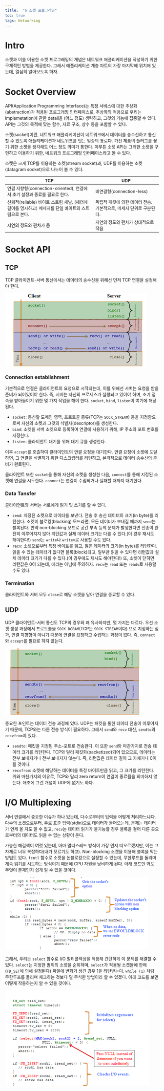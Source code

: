 ```yaml
---
title:  "6 소켓 프로그래밍"
toc: true
tags: Networking
---
```


# Intro
소켓과 이를 이용한 소켓 프로그래밍의 개념은 네트워크 애플리케이션을 작성하기 위한 구체적인 방법을 제공한다. 그래서 애플리케이션 계층 파트의 가장 마지막에 위치해 있는데, 열심히 알아보도록 하자.


# Socket Overview
API(Application Programming Interface)는 특정 서비스에 대한 추상화(abstraction)가 적용된 프로그래밍 인터페이스로, 추상화의 적용으로 우리는 implemetation에 관한 detail을 (어느 정도) 생략하고, 그것의 기능에 집중할 수 있다. API는 그것의 목적에 맞는 함수, 자료 구조, 상수 등을 포함할 수 있다.

소켓(socket)이란, 네트워크 애플리케이션이 네트워크에서 데이터를 송수신하고 통신할 수 있도록 애플리케이션과 네트워크를 잇는 일종의 통로다. 가전 제품의 플러그를 꽂기 위한 소켓을 생각해도 어느 정도 의미가 통한다. 아무튼 소켓 API는 그러한 소켓을 구현하고 이용하기 위한, 네트워크 프로그래밍 인터페이스라고 볼 수 있다.

소켓은 크게 TCP를 이용하는 소켓(stream socket)과, UDP를 이용하는 소켓(datagram socket)으로 나누어 볼 수 있다. 

TCP | UDP
---|---
연결 지향형(connection-oriented), 연결에서 초기 설정과 종료를 필요로 한다. | 비연결형(connection-less)
신뢰적(reliable) 바이트 스트림 채널. (헤더에 길이를 명시하고) 메세지를 단일 바이트의 스트림으로 본다. | 독립적 패킷에 의한 데이터 전송. 기본적으로, 메세지 단위로 구분된다.
지연의 정도와 편차가 큼 | 지연의 정도와 편차가 상대적으로 작음


# Socket API
## TCP
TCP 클라이언트-서버 통신에서는 데이터의 송수신을 위해선 먼저 TCP 연결을 설정해야 한다.

![](/imgs/network/net17.png)

### Connection establishment
기본적으로 연결은 클라이언트의 요청으로 시작되는데, 이를 위해선 서버는 요청을 받을 준비가 되어있어야 한다. 즉, 서버는 자신의 프로세스가 실행되고 있어야 하며, 초기 접속을 받아들이기 위한 몇 가지 작업을 해야 한다. `socket`, `bind`, `listen`이 여기에 해당된다.

- `socket`: 통신할 도메인 영역, 프로토콜 종류(TCP는 `SOCK_STREAM`) 등을 지정함으로써 자신의 소켓과 그것의 식별자(descriptor)를 생성한다.
- `bind`: 소켓을 서버 소켓으로 등록하여 연결에 사용하기 위해, IP 주소와 포트 번호를 지정한다.
- `listen`: 클라이언트 대기를 위해 대기 큐를 생성한다.

이후 `accept`를 호출하여 클라이언트의 연결 요청을 대기한다. 연결 요청이 소켓에 도달하면, 그 연결을 식별하기 위한 디스크립터를 리턴하고, 본격적으로 데이터 송수신의 준비가 완료된다.

클라이언트 또한 `socket`을 통해 자신의 소켓을 생성한 다음, `connect`를 통해 지정된 소켓에 연결을 시도한다. `connect`는 연결이 수립되거나 실패할 때까지 대기한다.

### Data Tansfer
클라이언트와 서버는 서로에게 읽기 및 쓰기를 할 수 있다.

- `send`: 지정된 소켓으로 데이터를 보낸다. 전송 후 송신 데이터의 크기(in byte)를 리턴한다. 소켓이 블로킹(blocking) 모드라면, 모든 데이터가 보내질 때까지 `send`는 블록된다. 만약 non-blocking 모드로 공간 부족 등의 문제가 발생한다면 전송이 완전히 이루어지지 않아 리턴값과 실제 데이터 크기는 다를 수 있다.(이 경우 재시도 해야한다!) `send`는 `write`나 `writev`로 사용할 수도 있다.
- `recv`: 소켓으로부터 특정 바이트를 읽고, 읽은 데이터의 크기(in byte)를 리턴한다. 읽을 수 있는 데이터가 없다면 블록(block)되고, 일부만 읽을 수 있다면 리턴값과 실제 데이터 크기가 다를 수 있다.(이 경우에도 재시도 해야한다!) 또, 소켓이 닫히면 리턴값은 0이 되는데, 에러는 아님에 주의하자. `recv`는 `read` 또는 `readv`로 사용할 수도 있다.

### Termination
클라이언트와 서버 모두 `close`로 해당 소켓을 닫아 연결을 종료할 수 있다.

## UDP
UDP 클라이언트-서버 통신도 TCP의 경우와 꽤 유사하지만, 몇 가지는 다르다. 우선 소켓 생성 과정에서 프로토콜을 `SOCK_DGRAM`(TCP는 `SOCK_STREAM`이다) 으로 지정하는 점과, 연결 지향형이 아니기 때문에 연결을 요청하고 수립하는 과정이 없다. 즉, `connect`와 `accept`를 필요로 하지 않는다.

![](/imgs/network/net18.png)

중요한 포인트는 데이터 전송 과정에 있다. UDP는 패킷을 통한 데이터 전송이 이루어지기 때문에, TCP와는 다른 전송 방식이 필요하다. 그래서 `send`와 `recv` 대신, `sendto`와 `recvfrom`이 있다.

- `sendto`: 패킷을 지정된 주소-포트로 전송한다. 이 또한 `send`와 마찬가지로 전송 데이터 크기를 리턴한다. TCP와 달리 패킷화(packetized)되어 있으므로, 데이터는 전부 보내지거나 전부 보내지지 않는다. 즉, 리턴값은 데이터 길이 그 자체거나 0이 될 것이다.
- `recvfrom`: 소켓에 해당하는 데이터를 특정 바이트만큼 읽고, 그 크기를 리턴한다. 위와 마찬가지의 이유로, TCP와 달리 zero return이 연결이 종료됨을 의미하지 않는다. 애초에 그런 개념이 UDP에 없기도 하다.


# I/O Multiplexing
서버 연결에서 중요한 이슈가 하나 있는데, 다수로부터의 입력을 어떻게 처리하느냐다. 다수의 소켓으로부터, 주로 표준 입력(stdin)으로 데이터가 들어오는데, 문제는 데이터가 언제 올 지도 알 수 없고, `recv`는 데이터 읽기가 불가능할 경우 블록을 걸어 다른 곳으로부터의 데이터도 읽을 수 없는 상황이 온다.

가능한 해결책이 여럿 있는데, 아마 멀티스레드 방식이 가장 먼저 떠오르겠지만, 이는 그 자체로 너무 복잡하다(내가 모르기도 하고). Non-blocking 소켓을 이용해 블록을 막는 방법도 있다. `fcntl` 함수로 소켓을 논블로킹으로 설정할 수 있는데, 무한루프를 돌리며 계속 읽기를 시도하는 방식이기 때문에 CPU 자원을 낭비하게 된다. 아래 코드만 봐도 무엇이 문제인지 쉽게 알 수 있을 것이다.

![](imgs/network/net19.png)

그래서, 우리는 `select` 함수로 I/O 멀티플렉싱을 적용해 간단하게 이 문제를 해결할 수 있다. `select`는 지정한 범위의 소켓을 순회하며, `select`가 적용될 소켓들에 한해(`FD_SET`에 의해 설정된다) 파일에 변화가 생긴 경우 1을 리턴받는다. `while (1)` 처럼 무한루프를 돌리며 체크하는 것보다 덜 무식한 방법이라 할 수 있겠다. 아래 코드를 보면 어떻게 작동하는지 알 수 있을 것이다.
 
![](imgs/network/net20.png)





